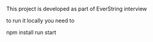 This project is developed as part of EverString interview

to run it locally you need to

npm install
run start
